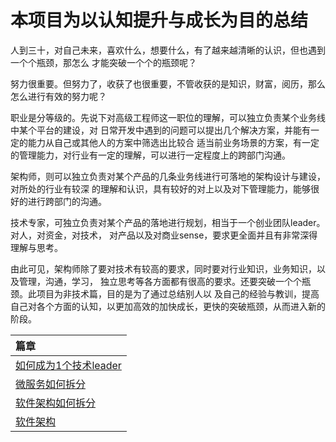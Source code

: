 # 本项目为以认知提升与成长为目的总结

人到三十，对自己未来，喜欢什么，想要什么，有了越来越清晰的认识，但也遇到一个个瓶颈，那怎么
才能突破一个个的瓶颈呢？
	
努力很重要。但努力了，收获了也很重要，不管收获的是知识，财富，阅历，那么怎么进行有效的努力呢？
	
职业是分等级的。先说下对高级工程师这一职位的理解，可以独立负责某个业务线中某个平台的建设，对
日常开发中遇到的问题可以提出几个解决方案，并能有一定的能力从自己或其他人的方案中筛选出比较合
适当前业务场景的方案，有一定的管理能力，对行业有一定的理解，可以进行一定程度上的跨部门沟通。

架构师，则可以独立负责对某个产品的几条业务线进行可落地的架构设计与建设，对所处的行业有较深
的理解和认识，具有较好的对上以及对下管理能力，能够很好的进行跨部门的沟通。

技术专家，可独立负责对某个产品的落地进行规划，相当于一个创业团队leader。对人，对资金，对技术，
对产品以及对商业sense，要求更全面并且有非常深得理解与思考。

由此可见，架构师除了要对技术有较高的要求，同时要对行业知识，业务知识，以及管理，沟通，学习，
独立思考等各方面都有很高的要求。还要突破一个个瓶颈。此项目为非技术篇，目的是为了通过总结别人以
及自己的经验与教训，提高自己对各个方面的认知，以更加高效的加快成长，更快的突破瓶颈，从而进入新的阶段。

|篇章|
| :------ |
| [如何成为1个技术leader](src/main/java/com/xiu/fastGrowth/leader)|
| [微服务如何拆分](src/main/java/com/xiu/fastGrowth/mircoservicesplit)|
| [软件架构如何拆分](src/main/java/com/xiu/fastGrowth/mircoservicesplit)|
| [软件架构](src/main/java/com/xiu/fastGrowth/softwarearchitecture)|




	


	

